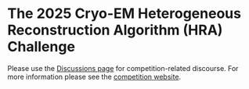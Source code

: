 # The 2025 Cryo-EM Heterogeneous Reconstruction Algorithm (HRA) Challenge
Please use the [Discussions page](https://github.com/ml-struct-bio/HRA2025/discussions) for competition-related discourse. For more information please see the [competition website](https://heterogeneity.notion.site/challenge).
